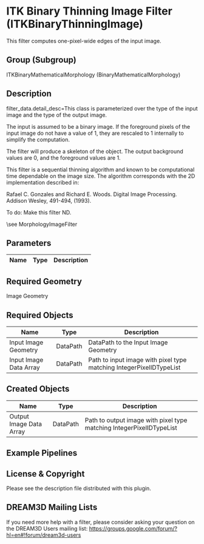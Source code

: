 # ITK Binary Thinning Image Filter (ITKBinaryThinningImage)

This filter computes one-pixel-wide edges of the input image.

## Group (Subgroup)

ITKBinaryMathematicalMorphology (BinaryMathematicalMorphology)

## Description

filter_data.detail_desc=This class is parameterized over the type of the input image and the type of the output image.

The input is assumed to be a binary image. If the foreground pixels of the input image do not have a value of 1, they are rescaled to 1 internally to simplify the computation.

The filter will produce a skeleton of the object. The output background values are 0, and the foreground values are 1.

This filter is a sequential thinning algorithm and known to be computational time dependable on the image size. The algorithm corresponds with the 2D implementation described in:

Rafael C. Gonzales and Richard E. Woods. Digital Image Processing. Addison Wesley, 491-494, (1993).

To do: Make this filter ND.

\see MorphologyImageFilter

## Parameters

| Name | Type | Description |
|------|------|-------------|

## Required Geometry

Image Geometry

## Required Objects

| Name |Type | Description |
|-----|------|-------------|
| Input Image Geometry | DataPath | DataPath to the Input Image Geometry |
| Input Image Data Array | DataPath | Path to input image with pixel type matching IntegerPixelIDTypeList |

## Created Objects

| Name |Type | Description |
|-----|------|-------------|
| Output Image Data Array | DataPath | Path to output image with pixel type matching IntegerPixelIDTypeList |

## Example Pipelines


## License & Copyright

Please see the description file distributed with this plugin.


## DREAM3D Mailing Lists

If you need more help with a filter, please consider asking your question on the DREAM3D Users mailing list:
https://groups.google.com/forum/?hl=en#!forum/dream3d-users


